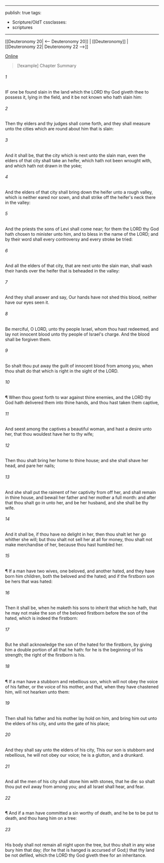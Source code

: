

---
publish: true
tags:
  - Scripture/OldT
cssclasses:
  - scriptures
---
[[Deuteronomy 20| <-- Deuteronomy 20]] | [[Deuteronomy]] | [[Deuteronomy 22| Deuteronomy 22 -->]]

[Online](https://churchofjesuschrist.org/study/scriptures/ot/deut/21?lang=eng)

>[!example] Chapter Summary
>
###### 1
IF one be found slain in the land which the LORD thy God giveth thee to possess it, lying in the field, and it be not known who hath slain him:
###### 2
Then thy elders and thy judges shall come forth, and they shall measure unto the cities which are round about him that is slain:
###### 3
And it shall be, that the city which is next unto the slain man, even the elders of that city shall take an heifer, which hath not been wrought with, and which hath not drawn in the yoke;
###### 4
And the elders of that city shall bring down the heifer unto a rough valley, which is neither eared nor sown, and shall strike off the heifer's neck there in the valley:
###### 5
And the priests the sons of Levi shall come near; for them the LORD thy God hath chosen to minister unto him, and to bless in the name of the LORD; and by their word shall every controversy and every stroke be tried:
###### 6
And all the elders of that city, that are next unto the slain man, shall wash their hands over the heifer that is beheaded in the valley:
###### 7
And they shall answer and say, Our hands have not shed this blood, neither have our eyes seen it.
###### 8
Be merciful, O LORD, unto thy people Israel, whom thou hast redeemed, and lay not innocent blood unto thy people of Israel's charge.  And the blood shall be forgiven them.
###### 9
So shalt thou put away the guilt of innocent blood from among you, when thou shalt do that which is right in the sight of the LORD.
###### 10
¶ When thou goest forth to war against thine enemies, and the LORD thy God hath delivered them into thine hands, and thou hast taken them captive,
###### 11
And seest among the captives a beautiful woman, and hast a desire unto her, that thou wouldest have her to thy wife;
###### 12
Then thou shalt bring her home to thine house; and she shall shave her head, and pare her nails;
###### 13
And she shall put the raiment of her captivity from off her, and shall remain in thine house, and bewail her father and her mother a full month: and after that thou shalt go in unto her, and be her husband, and she shall be thy wife.
###### 14
And it shall be, if thou have no delight in her, then thou shalt let her go whither she will; but thou shalt not sell her at all for money, thou shalt not make merchandise of her, because thou hast humbled her.
###### 15
¶ If a man have two wives, one beloved, and another hated, and they have born him children, both the beloved and the hated; and if the firstborn son be hers that was hated:
###### 16
Then it shall be, when he maketh his sons to inherit that which he hath, that he may not make the son of the beloved firstborn before the son of the hated, which is indeed the firstborn:
###### 17
But he shall acknowledge the son of the hated for the firstborn, by giving him a double portion of all that he hath: for he is the beginning of his strength; the right of the firstborn is his.
###### 18
¶ If a man have a stubborn and rebellious son, which will not obey the voice of his father, or the voice of his mother, and that, when they have chastened him, will not hearken unto them:
###### 19
Then shall his father and his mother lay hold on him, and bring him out unto the elders of his city, and unto the gate of his place;
###### 20
And they shall say unto the elders of his city, This our son is stubborn and rebellious, he will not obey our voice; he is a glutton, and a drunkard.
###### 21
And all the men of his city shall stone him with stones, that he die: so shalt thou put evil away from among you; and all Israel shall hear, and fear.
###### 22
¶ And if a man have committed a sin worthy of death, and he be to be put to death, and thou hang him on a tree:
###### 23
His body shall not remain all night upon the tree, but thou shalt in any wise bury him that day; (for he that is hanged is accursed of God;) that thy land be not defiled, which the LORD thy God giveth thee for an inheritance.




